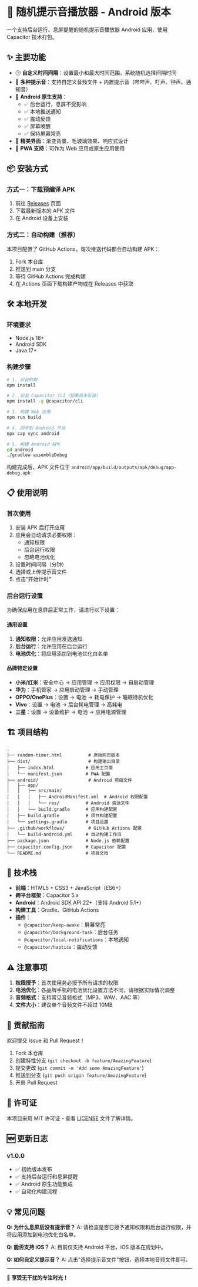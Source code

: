 # 🔔 随机提示音播放器 - Android 版本

一个支持后台运行、息屏提醒的随机提示音播放器 Android 应用，使用 Capacitor 技术打包。

## ✨ 主要功能

- 🕒 **自定义时间间隔**：设置最小和最大时间范围，系统随机选择间隔时间
- 🎵 **多种提示音**：支持自定义音频文件 + 内置提示音（哔哔声、叮声、钟声、通知音）
- 📱 **Android 原生支持**：
  - ✅ 后台运行，息屏不受影响
  - ✅ 本地推送通知
  - ✅ 震动反馈
  - ✅ 屏幕唤醒
  - ✅ 保持屏幕常亮
- 🎨 **精美界面**：渐变背景、毛玻璃效果、响应式设计
- 🚀 **PWA 支持**：可作为 Web 应用或原生应用使用

## 📦 安装方式

### 方式一：下载预编译 APK
1. 前往 [Releases](../../releases) 页面
2. 下载最新版本的 APK 文件
3. 在 Android 设备上安装

### 方式二：自动构建（推荐）
本项目配置了 GitHub Actions，每次推送代码都会自动构建 APK：

1. Fork 本仓库
2. 推送到 main 分支
3. 等待 GitHub Actions 完成构建
4. 在 Actions 页面下载构建产物或在 Releases 中获取

## 🛠️ 本地开发

### 环境要求
- Node.js 18+
- Android SDK
- Java 17+

### 构建步骤

```bash
# 1. 安装依赖
npm install

# 2. 安装 Capacitor CLI（如果尚未安装）
npm install -g @capacitor/cli

# 3. 构建 Web 应用
npm run build

# 4. 同步到 Android 平台
npx cap sync android

# 5. 构建 Android APK
cd android
./gradlew assembleDebug
```

构建完成后，APK 文件位于 `android/app/build/outputs/apk/debug/app-debug.apk`

## 📋 使用说明

### 首次使用
1. 安装 APK 后打开应用
2. 应用会自动请求必要权限：
   - 通知权限
   - 后台运行权限
   - 忽略电池优化
3. 设置时间间隔（分钟）
4. 选择或上传提示音文件
5. 点击"开始计时"

### 后台运行设置
为确保应用在息屏后正常工作，请进行以下设置：

#### 通用设置
1. **通知权限**：允许应用发送通知
2. **后台运行**：允许应用在后台运行
3. **电池优化**：将应用添加到电池优化白名单

#### 品牌特定设置
- **小米/红米**：安全中心 → 应用管理 → 应用权限 → 自启动管理
- **华为**：手机管家 → 应用启动管理 → 手动管理
- **OPPO/OnePlus**：设置 → 电池 → 耗电保护 → 睡眠待机优化
- **Vivo**：设置 → 电池 → 后台耗电管理 → 高耗电
- **三星**：设置 → 设备维护 → 电池 → 应用电源管理

## 🏗️ 项目结构

```
.
├── random-timer.html          # 原始网页版本
├── dist/                      # 构建输出目录
│   ├── index.html            # 应用主页面
│   └── manifest.json         # PWA 配置
├── android/                   # Android 项目文件
│   ├── app/
│   │   ├── src/main/
│   │   │   ├── AndroidManifest.xml  # Android 权限配置
│   │   │   └── res/          # Android 资源文件
│   │   └── build.gradle      # 应用构建配置
│   ├── build.gradle          # 项目构建配置
│   └── settings.gradle       # 项目设置
├── .github/workflows/         # GitHub Actions 配置
│   └── build-android.yml     # 自动构建工作流
├── package.json              # Node.js 依赖配置
├── capacitor.config.json     # Capacitor 配置
└── README.md                 # 项目文档
```

## 🔧 技术栈

- **前端**：HTML5 + CSS3 + JavaScript（ES6+）
- **跨平台框架**：Capacitor 5.x
- **Android**：Android SDK API 22+（支持 Android 5.1+）
- **构建工具**：Gradle、GitHub Actions
- **插件**：
  - `@capacitor/keep-awake`：屏幕常亮
  - `@capacitor/background-task`：后台任务
  - `@capacitor/local-notifications`：本地通知
  - `@capacitor/haptics`：震动反馈

## ⚠️ 注意事项

1. **权限授予**：首次使用务必授予所有请求的权限
2. **电池优化**：各品牌手机的电池优化设置方法不同，请根据实际情况调整
3. **音频格式**：支持常见音频格式（MP3、WAV、AAC 等）
4. **文件大小**：建议单个音频文件不超过 10MB

## 🤝 贡献指南

欢迎提交 Issue 和 Pull Request！

1. Fork 本仓库
2. 创建特性分支 (`git checkout -b feature/AmazingFeature`)
3. 提交更改 (`git commit -m 'Add some AmazingFeature'`)
4. 推送到分支 (`git push origin feature/AmazingFeature`)
5. 开启 Pull Request

## 📄 许可证

本项目采用 MIT 许可证 - 查看 [LICENSE](LICENSE) 文件了解详情。

## 🆕 更新日志

### v1.0.0
- ✅ 初始版本发布
- ✅ 支持后台运行和息屏提醒
- ✅ Android 原生功能集成
- ✅ 自动化构建流程

## 💡 常见问题

**Q: 为什么息屏后没有提示音？**
A: 请检查是否已授予通知权限和后台运行权限，并将应用添加到电池优化白名单。

**Q: 能否支持 iOS？**
A: 目前仅支持 Android 平台，iOS 版本在规划中。

**Q: 如何自定义提示音？**
A: 点击"选择提示音文件"按钮，选择本地音频文件即可。

---

🔔 **享受无干扰的专注时光！**